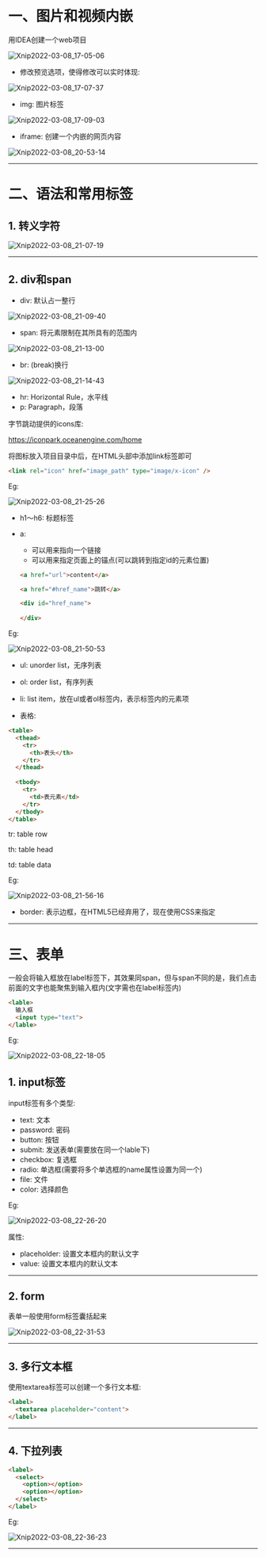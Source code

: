 # 一、图片和视频内嵌



用IDEA创建一个web项目

![Xnip2022-03-08_17-05-06](HTML.assets/Xnip2022-03-08_17-05-06.jpg)



- 修改预览选项，使得修改可以实时体现:

![Xnip2022-03-08_17-07-37](HTML.assets/Xnip2022-03-08_17-07-37.jpg)



- img: 图片标签

![Xnip2022-03-08_17-09-03](HTML.assets/Xnip2022-03-08_17-09-03.jpg)



- iframe: 创建一个内嵌的网页内容

![Xnip2022-03-08_20-53-14](HTML.assets/Xnip2022-03-08_20-53-14.jpg)

<hr>











# 二、语法和常用标签



## 1. 转义字符

![Xnip2022-03-08_21-07-19](HTML.assets/Xnip2022-03-08_21-07-19.jpg)

<hr>









## 2. div和span

- div: 默认占一整行

![Xnip2022-03-08_21-09-40](HTML.assets/Xnip2022-03-08_21-09-40.jpg)





- span: 将元素限制在其所具有的范围内

![Xnip2022-03-08_21-13-00](HTML.assets/Xnip2022-03-08_21-13-00.jpg)





- br: (break)换行

![Xnip2022-03-08_21-14-43](HTML.assets/Xnip2022-03-08_21-14-43.jpg)







- hr: Horizontal Rule，水平线
- p: Paragraph，段落



字节跳动提供的icons库:

https://iconpark.oceanengine.com/home



将图标放入项目目录中后，在HTML头部中添加link标签即可

```html
<link rel="icon" href="image_path" type="image/x-icon" />
```



Eg:

![Xnip2022-03-08_21-25-26](HTML.assets/Xnip2022-03-08_21-25-26.jpg)







- h1～h6: 标题标签

- a:

    - 可以用来指向一个链接
    - 可以用来指定页面上的锚点(可以跳转到指定id的元素位置)

    ```html
    <a href="url">content</a>
    
    <a href="#href_name">跳转</a>
    
    <div id="href_name">
      
    </div>
    ```

Eg:

![Xnip2022-03-08_21-50-53](HTML.assets/Xnip2022-03-08_21-50-53.jpg)



- ul: unorder list，无序列表
- ol: order list，有序列表
- li: list item，放在ul或者ol标签内，表示标签内的元素项







- 表格:

```html
<table>
  <thead>
    <tr>
      <th>表头</th>
    </tr>
  </thead>
  
  <tbody>
    <tr>
      <td>表元素</td>
    </tr>
  </tbody>
</table>
```

tr: table row

th: table head

td: table data



Eg:

![Xnip2022-03-08_21-56-16](HTML.assets/Xnip2022-03-08_21-56-16.jpg)

- border: 表示边框，在HTML5已经弃用了，现在使用CSS来指定

<hr>









# 三、表单

一般会将输入框放在label标签下，其效果同span，但与span不同的是，我们点击前面的文字也能聚焦到输入框内(文字需也在label标签内)



```html
<lable>
  输入框
  <input type="text">
</lable>
```



Eg:

![Xnip2022-03-08_22-18-05](HTML.assets/Xnip2022-03-08_22-18-05.jpg)





## 1. input标签

input标签有多个类型:

- text: 文本
- password: 密码
- button: 按钮
- submit: 发送表单(需要放在同一个lable下)
- checkbox: 复选框
- radio: 单选框(需要将多个单选框的name属性设置为同一个)
- file: 文件
- color: 选择颜色



Eg:

![Xnip2022-03-08_22-26-20](HTML.assets/Xnip2022-03-08_22-26-20.jpg)



属性:

- placeholder: 设置文本框内的默认文字
- value: 设置文本框内的默认文本

<hr>



## 2. form

表单一般使用form标签囊括起来

![Xnip2022-03-08_22-31-53](HTML.assets/Xnip2022-03-08_22-31-53.jpg)

<hr>











## 3. 多行文本框

使用textarea标签可以创建一个多行文本框:

```html
<label>
  <textarea placeholder="content">
</label>
```

<hr>







## 4. 下拉列表

```html
<label>
  <select>
    <option></option>
    <option></option>
  </select>
</label>
```



Eg:

![Xnip2022-03-08_22-36-23](HTML.assets/Xnip2022-03-08_22-36-23.jpg)

<hr>












































